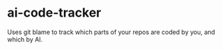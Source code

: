 # ai-code-tracker
Uses git blame to track which parts of your repos are coded by you, and which by AI. 
